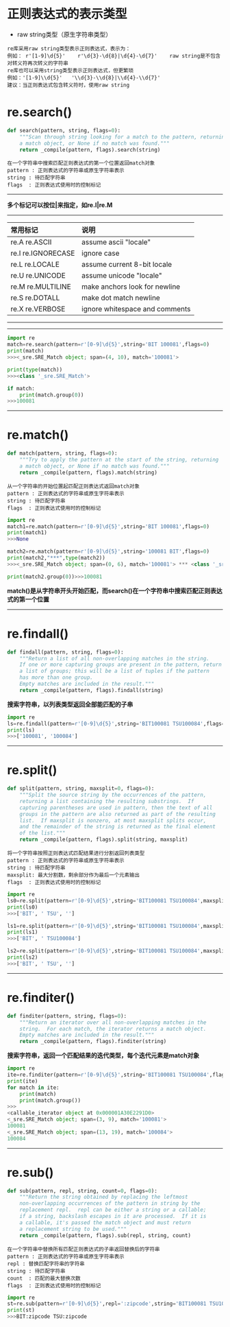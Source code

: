 # 正则表达式的表示类型
* raw string类型（原生字符串类型）
```
re库采用raw string类型表示正则表达式，表示为：
例如： r'[1‐9]\d{5}'    r'\d{3}‐\d{8}|\d{4}‐\d{7}'    raw string是不包含对转义符再次转义的字符串
re库也可以采用string类型表示正则表达式，但更繁琐
例如：'[1‐9]\\d{5}'   '\\d{3}‐\\d{8}|\\d{4}‐\\d{7}'
建议：当正则表达式包含转义符时，使用raw string
```

# re.search()
```python
def search(pattern, string, flags=0):
    """Scan through string looking for a match to the pattern, returning
    a match object, or None if no match was found."""
    return _compile(pattern, flags).search(string)
```
```
在一个字符串中搜索匹配正则表达式的第一个位置返回match对象
pattern : 正则表达式的字符串或原生字符串表示
string : 待匹配字符串
flags  : 正则表达式使用时的控制标记
```
***
**多个标记可以按位|来指定，如re.I|re.M**
***
|常用标记|说明|
|:-----|:-----|
|re.A   re.ASCII| assume ascii "locale"|
|re.I   re.IGNORECASE | ignore case|
|re.L   re.LOCALE| assume current 8-bit locale|
|re.U   re.UNICODE| assume unicode "locale"|
|re.M   re.MULTILINE| make anchors look for newline|
|re.S   re.DOTALL | make dot match newline|
|re.X   re.VERBOSE| ignore whitespace and comments|
***

***
```python
import re
match=re.search(pattern=r'[0-9]\d{5}',string='BIT 100081',flags=0)
print(match)
>>><_sre.SRE_Match object; span=(4, 10), match='100081'>

print(type(match))
>>><class '_sre.SRE_Match'>

if match:
    print(match.group(0))
>>>100081
```

***
# re.match()
```python
def match(pattern, string, flags=0):
    """Try to apply the pattern at the start of the string, returning
    a match object, or None if no match was found."""
    return _compile(pattern, flags).match(string)
```
```
从一个字符串的开始位置起匹配正则表达式返回match对象
pattern : 正则表达式的字符串或原生字符串表示
string : 待匹配字符串
flags  : 正则表达式使用时的控制标记
```
```python
import re
match1=re.match(pattern=r'[0-9]\d{5}',string='BIT 100081',flags=0)
print(match1)
>>>None

match2=re.match(pattern=r'[0-9]\d{5}',string='100081 BIT',flags=0)
print(match2,"***",type(match2))
>>><_sre.SRE_Match object; span=(0, 6), match='100081'> *** <class '_sre.SRE_Match'>

print(match2.group(0))>>>100081
```
**match()是从字符串开头开始匹配，而search()在一个字符串中搜索匹配正则表达式的第一个位置**

***
# re.findall()
```python
def findall(pattern, string, flags=0):
    """Return a list of all non-overlapping matches in the string.
    If one or more capturing groups are present in the pattern, return
    a list of groups; this will be a list of tuples if the pattern
    has more than one group.
    Empty matches are included in the result."""
    return _compile(pattern, flags).findall(string)
```
**搜索字符串，以列表类型返回全部能匹配的子串**
```python
import re
ls=re.findall(pattern=r'[0-9]\d{5}',string='BIT100081 TSU100084',flags=0)
print(ls)
>>>['100081', '100084']
```

***
# re.split()
```python
def split(pattern, string, maxsplit=0, flags=0):
    """Split the source string by the occurrences of the pattern,
    returning a list containing the resulting substrings.  If
    capturing parentheses are used in pattern, then the text of all
    groups in the pattern are also returned as part of the resulting
    list.  If maxsplit is nonzero, at most maxsplit splits occur,
    and the remainder of the string is returned as the final element
    of the list."""
    return _compile(pattern, flags).split(string, maxsplit)
```
```
将一个字符串按照正则表达式匹配结果进行分割返回列表类型
pattern : 正则表达式的字符串或原生字符串表示
string : 待匹配字符串
maxsplit: 最大分割数，剩余部分作为最后一个元素输出
flags  : 正则表达式使用时的控制标记
```
```python
import re
ls0=re.split(pattern=r'[0-9]\d{5}',string='BIT100081 TSU100084',maxsplit=0,flags=0)
print(ls0)
>>>['BIT', ' TSU', '']

ls1=re.split(pattern=r'[0-9]\d{5}',string='BIT100081 TSU100084',maxsplit=1,flags=0)
print(ls1)
>>>['BIT', ' TSU100084']

ls2=re.split(pattern=r'[0-9]\d{5}',string='BIT100081 TSU100084',maxsplit=2,flags=0)
print(ls2)
>>>['BIT', ' TSU', '']
```

***
# re.finditer()
```python
def finditer(pattern, string, flags=0):
    """Return an iterator over all non-overlapping matches in the
    string.  For each match, the iterator returns a match object.
    Empty matches are included in the result."""
    return _compile(pattern, flags).finditer(string)
```
**搜索字符串，返回一个匹配结果的迭代类型，每个迭代元素是match对象**
```python
import re
ite=re.finditer(pattern=r'[0-9]\d{5}',string='BIT100081 TSU100084',flags=0)
print(ite)
for match in ite:
    print(match)
    print(match.group())
>>>
<callable_iterator object at 0x000001A30E2291D0>
<_sre.SRE_Match object; span=(3, 9), match='100081'>
100081
<_sre.SRE_Match object; span=(13, 19), match='100084'>
100084
```
***
# re.sub()
```python
def sub(pattern, repl, string, count=0, flags=0):
    """Return the string obtained by replacing the leftmost
    non-overlapping occurrences of the pattern in string by the
    replacement repl.  repl can be either a string or a callable;
    if a string, backslash escapes in it are processed.  If it is
    a callable, it's passed the match object and must return
    a replacement string to be used."""
    return _compile(pattern, flags).sub(repl, string, count)
```
```
在一个字符串中替换所有匹配正则表达式的子串返回替换后的字符串
pattern : 正则表达式的字符串或原生字符串表示
repl : 替换匹配字符串的字符串
string : 待匹配字符串
count  : 匹配的最大替换次数
flags  : 正则表达式使用时的控制标记
```
```python
import re
st=re.sub(pattern=r'[0-9]\d{5}',repl=':zipcode',string='BIT100081 TSU100084',flags=0)
print(st)
>>>BIT:zipcode TSU:zipcode
```

